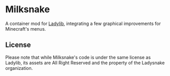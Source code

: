 # Milksnake
A container mod for [Ladylib](../README.md), integrating a few
graphical improvements for Minecraft's menus.

## License
Please note that while Milksnake's code is under the same license as Ladylib, its
assets are All Right Reserved and the property of the Ladysnake organization.